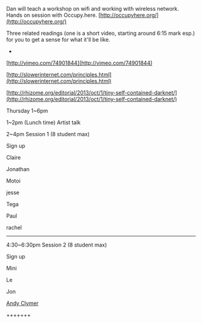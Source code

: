 
Dan will teach a workshop on wifi and working with wireless network. Hands on session with Occupy.here. [http://occupyhere.org/](http://occupyhere.org/) 

Three related readings (one is a short video, starting around 6:15 mark esp.) for you to get a sense for what it'll be like.

*

[http://vimeo.com/74901844](http://vimeo.com/74901844)

[http://slowerinternet.com/principles.html](http://slowerinternet.com/principles.html)

[http://rhizome.org/editorial/2013/oct/1/tiny-self-contained-darknet/](http://rhizome.org/editorial/2013/oct/1/tiny-self-contained-darknet/)

Thursday 1~6pm

1~2pm (Lunch time) Artist talk

2~4pm Session 1 (8 student max)

Sign up 

Claire

Jonathan

Motoi

jesse

Tega

Paul

rachel

_______________

4:30~6:30pm Session 2 (8 student max)

Sign up

Mini

Le

Jon

[Andy Clymer](/ep/profile/ybfmyCe3WiP)

+++++++
